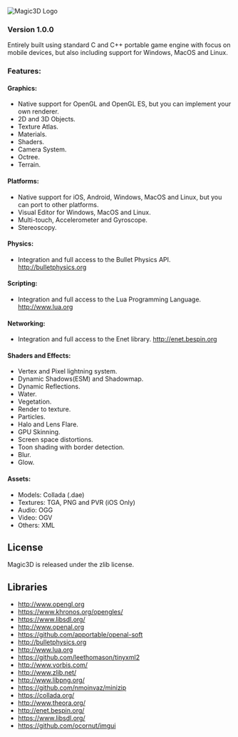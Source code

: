 ![Magic3D Logo](http://www.magictech.com.br/images/magic3d.png)

### Version 1.0.0
Entirely built using standard C and C++ portable game engine with focus on mobile devices, but also including support for Windows, MacOS and Linux.

### Features:
#### Graphics:

* Native support for OpenGL and OpenGL ES, but you can implement your own renderer.
* 2D and 3D Objects.
* Texture Atlas.
* Materials.
* Shaders.
* Camera System.
* Octree.
* Terrain.

#### Platforms:

* Native support for iOS, Android, Windows, MacOS and Linux, but you can port to other platforms.
* Visual Editor for Windows, MacOS and Linux.
* Multi-touch, Accelerometer and Gyroscope.
* Stereoscopy.

#### Physics:

* Integration and full access to the Bullet Physics API. http://bulletphysics.org

#### Scripting:

* Integration and full access to the Lua Programming Language. http://www.lua.org

#### Networking:

* Integration and full access to the Enet library. http://enet.bespin.org

#### Shaders and Effects:

* Vertex and Pixel lightning system.
* Dynamic Shadows(ESM) and Shadowmap.
* Dynamic Reflections.
* Water.
* Vegetation.
* Render to texture.
* Particles.
* Halo and Lens Flare.
* GPU Skinning.
* Screen space distortions.
* Toon shading with border detection.
* Blur.
* Glow.

#### Assets:

* Models: Collada (.dae)
* Textures: TGA, PNG and PVR (iOS Only)
* Audio: OGG
* Video: OGV
* Others: XML

License
-------

Magic3D is released under the zlib license.

Libraries
------------
* http://www.opengl.org
* https://www.khronos.org/opengles/
* https://www.libsdl.org/
* http://www.openal.org
* https://github.com/apportable/openal-soft
* http://bulletphysics.org
* http://www.lua.org
* https://github.com/leethomason/tinyxml2
* http://www.vorbis.com/
* http://www.zlib.net/
* http://www.libpng.org/
* https://github.com/nmoinvaz/minizip
* https://collada.org/
* http://www.theora.org/
* http://enet.bespin.org/
* https://www.libsdl.org/
* https://github.com/ocornut/imgui
